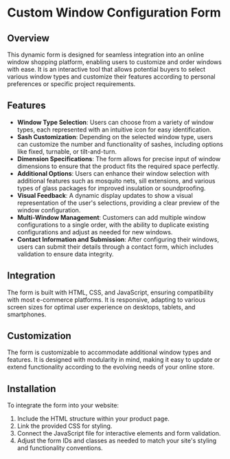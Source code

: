 # Custom Window Configuration Form

## Overview
This dynamic form is designed for seamless integration into an online window shopping platform, enabling users to customize and order windows with ease. It is an interactive tool that allows potential buyers to select various window types and customize their features according to personal preferences or specific project requirements.

## Features

- **Window Type Selection**: Users can choose from a variety of window types, each represented with an intuitive icon for easy identification.
- **Sash Customization**: Depending on the selected window type, users can customize the number and functionality of sashes, including options like fixed, turnable, or tilt-and-turn.
- **Dimension Specifications**: The form allows for precise input of window dimensions to ensure that the product fits the required space perfectly.
- **Additional Options**: Users can enhance their window selection with additional features such as mosquito nets, sill extensions, and various types of glass packages for improved insulation or soundproofing.
- **Visual Feedback**: A dynamic display updates to show a visual representation of the user's selections, providing a clear preview of the window configuration.
- **Multi-Window Management**: Customers can add multiple window configurations to a single order, with the ability to duplicate existing configurations and adjust as needed for new windows.
- **Contact Information and Submission**: After configuring their windows, users can submit their details through a contact form, which includes validation to ensure data integrity.

## Integration

The form is built with HTML, CSS, and JavaScript, ensuring compatibility with most e-commerce platforms. It is responsive, adapting to various screen sizes for optimal user experience on desktops, tablets, and smartphones.

## Customization

The form is customizable to accommodate additional window types and features. It is designed with modularity in mind, making it easy to update or extend functionality according to the evolving needs of your online store.

## Installation

To integrate the form into your website:

1. Include the HTML structure within your product page.
2. Link the provided CSS for styling.
3. Connect the JavaScript file for interactive elements and form validation.
4. Adjust the form IDs and classes as needed to match your site's styling and functionality conventions.


